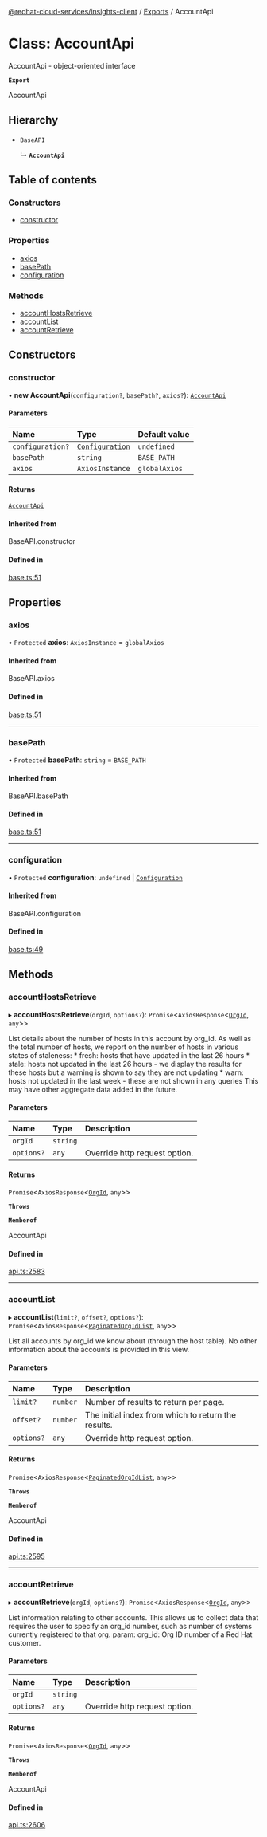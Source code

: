 [@redhat-cloud-services/insights-client](../README.md) / [Exports](../modules.md) / AccountApi

# Class: AccountApi

AccountApi - object-oriented interface

**`Export`**

AccountApi

## Hierarchy

- `BaseAPI`

  ↳ **`AccountApi`**

## Table of contents

### Constructors

- [constructor](AccountApi.md#constructor)

### Properties

- [axios](AccountApi.md#axios)
- [basePath](AccountApi.md#basepath)
- [configuration](AccountApi.md#configuration)

### Methods

- [accountHostsRetrieve](AccountApi.md#accounthostsretrieve)
- [accountList](AccountApi.md#accountlist)
- [accountRetrieve](AccountApi.md#accountretrieve)

## Constructors

### constructor

• **new AccountApi**(`configuration?`, `basePath?`, `axios?`): [`AccountApi`](AccountApi.md)

#### Parameters

| Name | Type | Default value |
| :------ | :------ | :------ |
| `configuration?` | [`Configuration`](Configuration.md) | `undefined` |
| `basePath` | `string` | `BASE_PATH` |
| `axios` | `AxiosInstance` | `globalAxios` |

#### Returns

[`AccountApi`](AccountApi.md)

#### Inherited from

BaseAPI.constructor

#### Defined in

[base.ts:51](https://github.com/RedHatInsights/javascript-clients/blob/main/packages/insights/base.ts#L51)

## Properties

### axios

• `Protected` **axios**: `AxiosInstance` = `globalAxios`

#### Inherited from

BaseAPI.axios

#### Defined in

[base.ts:51](https://github.com/RedHatInsights/javascript-clients/blob/main/packages/insights/base.ts#L51)

___

### basePath

• `Protected` **basePath**: `string` = `BASE_PATH`

#### Inherited from

BaseAPI.basePath

#### Defined in

[base.ts:51](https://github.com/RedHatInsights/javascript-clients/blob/main/packages/insights/base.ts#L51)

___

### configuration

• `Protected` **configuration**: `undefined` \| [`Configuration`](Configuration.md)

#### Inherited from

BaseAPI.configuration

#### Defined in

[base.ts:49](https://github.com/RedHatInsights/javascript-clients/blob/main/packages/insights/base.ts#L49)

## Methods

### accountHostsRetrieve

▸ **accountHostsRetrieve**(`orgId`, `options?`): `Promise`\<`AxiosResponse`\<[`OrgId`](../interfaces/OrgId.md), `any`\>\>

List details about the number of hosts in this account by org_id.  As well as the total number of hosts, we report on the number of hosts in various states of staleness:   * fresh: hosts that have updated in the last 26 hours   * stale: hosts not updated in the last 26 hours - we display the     results for these hosts but a warning is shown to say they are     not updating   * warn: hosts not updated in the last week - these are not shown     in any queries  This may have other aggregate data added in the future.

#### Parameters

| Name | Type | Description |
| :------ | :------ | :------ |
| `orgId` | `string` |  |
| `options?` | `any` | Override http request option. |

#### Returns

`Promise`\<`AxiosResponse`\<[`OrgId`](../interfaces/OrgId.md), `any`\>\>

**`Throws`**

**`Memberof`**

AccountApi

#### Defined in

[api.ts:2583](https://github.com/RedHatInsights/javascript-clients/blob/main/packages/insights/api.ts#L2583)

___

### accountList

▸ **accountList**(`limit?`, `offset?`, `options?`): `Promise`\<`AxiosResponse`\<[`PaginatedOrgIdList`](../interfaces/PaginatedOrgIdList.md), `any`\>\>

List all accounts by org_id we know about (through the host table).  No other information about the accounts is provided in this view.

#### Parameters

| Name | Type | Description |
| :------ | :------ | :------ |
| `limit?` | `number` | Number of results to return per page. |
| `offset?` | `number` | The initial index from which to return the results. |
| `options?` | `any` | Override http request option. |

#### Returns

`Promise`\<`AxiosResponse`\<[`PaginatedOrgIdList`](../interfaces/PaginatedOrgIdList.md), `any`\>\>

**`Throws`**

**`Memberof`**

AccountApi

#### Defined in

[api.ts:2595](https://github.com/RedHatInsights/javascript-clients/blob/main/packages/insights/api.ts#L2595)

___

### accountRetrieve

▸ **accountRetrieve**(`orgId`, `options?`): `Promise`\<`AxiosResponse`\<[`OrgId`](../interfaces/OrgId.md), `any`\>\>

List information relating to other accounts.  This allows us to collect data that requires the user to specify an org_id number, such as number of systems currently registered to that org.  param: org_id: Org ID number of a Red Hat customer.

#### Parameters

| Name | Type | Description |
| :------ | :------ | :------ |
| `orgId` | `string` |  |
| `options?` | `any` | Override http request option. |

#### Returns

`Promise`\<`AxiosResponse`\<[`OrgId`](../interfaces/OrgId.md), `any`\>\>

**`Throws`**

**`Memberof`**

AccountApi

#### Defined in

[api.ts:2606](https://github.com/RedHatInsights/javascript-clients/blob/main/packages/insights/api.ts#L2606)
